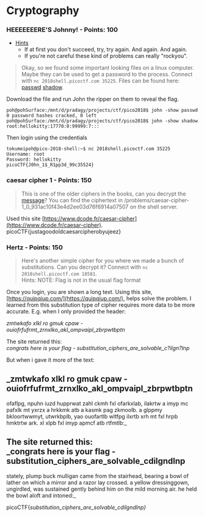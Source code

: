 # Cryptography

### **HEEEEEEERE'S Johnny! - Points: 100**

* [Hints](https://2018game.picoctf.com/problems#72229da984df4634d538e93be00b9812hint)
  * If at first you don't succeed, try, try again. And again. And again.
  * If you're not careful these kind of problems can really "rockyou".

> Okay, so we found some important looking files on a linux computer. Maybe they can be used to get a password to the process. Connect with `nc 2018shell.picoctf.com 35225`. Files can be found here: [passwd](https://2018shell.picoctf.com/static/a488bb3c175bc843e0fbce95fff920d9/passwd) [shadow](https://2018shell.picoctf.com/static/a488bb3c175bc843e0fbce95fff920d9/shadow).

Download the file and run John the ripper on them to reveal the flag.

```text
poh@pohSurface:/mnt/d/pradagy/projects/ctf/pico2018$ john -show passwd 
0 password hashes cracked, 0 left
poh@pohSurface:/mnt/d/pradagy/projects/ctf/pico2018$ john -show shadow 
root:hellokitty:17770:0:99999:7:::
```

Then login using the credentials

```text
tokumeipoh@pico-2018-shell:~$ nc 2018shell.picoctf.com 35225
Username: root
Password: hellokitty
picoCTF{J0hn_1$_R1pp3d_99c35524}
```

### **caesar cipher 1 - Points: 150**

> This is one of the older ciphers in the books, can you decrypt the [message](https://2018shell.picoctf.com/static/6b5626c0736d9090f5d98de74eec4543/ciphertext)? You can find the ciphertext in /problems/caesar-cipher-1\_0\_931ac10f43e4d2ee03d76f6914a07507 on the shell server.

Used this site [https://www.dcode.fr/caesar-cipher](https://www.dcode.fr/caesar-cipher).   
picoCTF{justagoodoldcaesarcipherobyujeez}

### Hertz **- Points: 150**

> Here's another simple cipher for you where we made a bunch of substitutions. Can you decrypt it? Connect with `nc 2018shell.picoctf.com 18581`.  
> Hints: NOTE: Flag is not in the usual flag format

Once you login, you are shown a long text. Using this site, [https://quipqiup.com/](https://quipqiup.com/), helps solve the problem. I learned from this substitution type of cipher requires more data to be more accurate. E.g. when I only provided the header:

_zmtwkafo xlkl ro gmuk cpaw - ouiofrfufrmt\_zrnxlko\_akl\_ompvaipl\_zbrpwtbptn_

The site returned this:  
_congrats here is your flag - substitution\_ciphers\_are\_solvable\_c?ilgn?lnp_

But when i gave it more of the text:

_zmtwkafo xlkl ro gmuk cpaw - ouiofrfufrmt\_zrnxlko\_akl\_ompvaipl\_zbrpwtbptn  
---------------------------------------------------------------------------------------------------------------------------------  
ofaflpg, npuhn iuzd hupprwat zahl ckmh fxl ofarkxlab, ilakrtw a imyp mc pafxlk mt yxrzx a hrkkmk atb a kasmk pag zkmoolb. a glppmy bkloortwwmyt, utwrkbplb, yao ouofartlb wltfpg ilxrtb xrh mt fxl hrpb hmktrtw ark. xl xlpb fxl imyp apmcf atb rtfmtlb:_

The site returned this:  
_congrats here is your flag - substitution\_ciphers\_are\_solvable\_cdilgndlnp  
 -------------------------------------------------------------------------------   
stately, plump buck mulligan came from the stairhead, bearing a bowl of lather on which a mirror and a razor lay crossed. a yellow dressinggown, ungirdled, was sustained gently behind him on the mild morning air. he held the bowl aloft and intoned:_

picoCTF{_substitution\_ciphers\_are\_solvable\_cdilgndlnp}_


